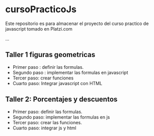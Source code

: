 # cursoPracticoJs
Este repositorio es para almacenar el proyecto del curso practico de javascript tomado en Platzi.com

...

## Taller 1 figuras geometricas

- Primer paso : definir las formulas.
- Segundo paso : implementar las formulas en javascript
- Tercer paso: crear funciones
- Cuarto paso: Integrar javascript con HTML

## Taller 2: Porcentajes y descuentos

- Primer paso: definir las formulas.
- Segundo paso: implementar las formulas en js
- Tercer paso: crear las funciones.
- Cuarto paso: integrar js y html